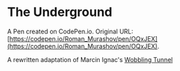# The Underground

A Pen created on CodePen.io. Original URL: [https://codepen.io/Roman_Murashov/pen/OQxJEX](https://codepen.io/Roman_Murashov/pen/OQxJEX).

A rewritten  adaptation of  Marcin Ignac's  <a href = 'http://marcinignac.com/experiments/tunnel-1k/'>Wobbling Tunnel </a>